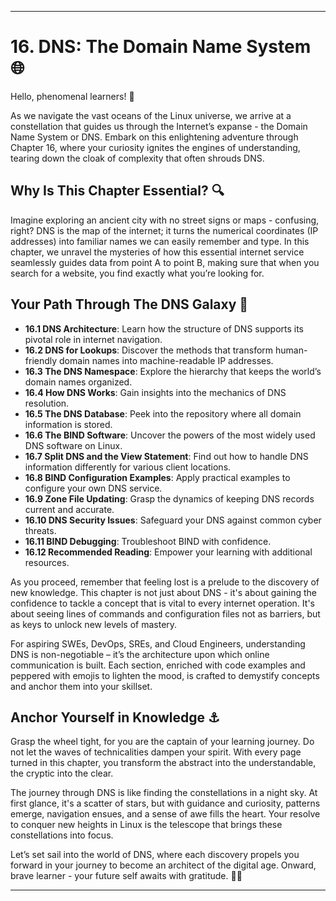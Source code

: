 ---

# 16. DNS: The Domain Name System 🌐

Hello, phenomenal learners! 🌟

As we navigate the vast oceans of the Linux universe, we arrive at a constellation that guides us through the Internet’s expanse - the Domain Name System or DNS. Embark on this enlightening adventure through Chapter 16, where your curiosity ignites the engines of understanding, tearing down the cloak of complexity that often shrouds DNS.

## Why Is This Chapter Essential? 🔍

Imagine exploring an ancient city with no street signs or maps - confusing, right? DNS is the map of the internet; it turns the numerical coordinates (IP addresses) into familiar names we can easily remember and type. In this chapter, we unravel the mysteries of how this essential internet service seamlessly guides data from point A to point B, making sure that when you search for a website, you find exactly what you’re looking for.

## Your Path Through The DNS Galaxy 🌟

- **16.1 DNS Architecture**: Learn how the structure of DNS supports its pivotal role in internet navigation.
- **16.2 DNS for Lookups**: Discover the methods that transform human-friendly domain names into machine-readable IP addresses.
- **16.3 The DNS Namespace**: Explore the hierarchy that keeps the world’s domain names organized.
- **16.4 How DNS Works**: Gain insights into the mechanics of DNS resolution.
- **16.5 The DNS Database**: Peek into the repository where all domain information is stored.
- **16.6 The BIND Software**: Uncover the powers of the most widely used DNS software on Linux.
- **16.7 Split DNS and the View Statement**: Find out how to handle DNS information differently for various client locations.
- **16.8 BIND Configuration Examples**: Apply practical examples to configure your own DNS service.
- **16.9 Zone File Updating**: Grasp the dynamics of keeping DNS records current and accurate.
- **16.10 DNS Security Issues**: Safeguard your DNS against common cyber threats.
- **16.11 BIND Debugging**: Troubleshoot BIND with confidence.
- **16.12 Recommended Reading**: Empower your learning with additional resources.

As you proceed, remember that feeling lost is a prelude to the discovery of new knowledge. This chapter is not just about DNS - it's about gaining the confidence to tackle a concept that is vital to every internet operation. It's about seeing lines of commands and configuration files not as barriers, but as keys to unlock new levels of mastery.

For aspiring SWEs, DevOps, SREs, and Cloud Engineers, understanding DNS is non-negotiable – it’s the architecture upon which online communication is built. Each section, enriched with code examples and peppered with emojis to lighten the mood, is crafted to demystify concepts and anchor them into your skillset.

## Anchor Yourself in Knowledge ⚓

Grasp the wheel tight, for you are the captain of your learning journey. Do not let the waves of technicalities dampen your spirit. With every page turned in this chapter, you transform the abstract into the understandable, the cryptic into the clear.

The journey through DNS is like finding the constellations in a night sky. At first glance, it's a scatter of stars, but with guidance and curiosity, patterns emerge, navigation ensues, and a sense of awe fills the heart. Your resolve to conquer new heights in Linux is the telescope that brings these constellations into focus.

Let’s set sail into the world of DNS, where each discovery propels you forward in your journey to become an architect of the digital age. Onward, brave learner - your future self awaits with gratitude. 🚀🌌

---